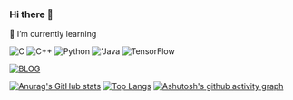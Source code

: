 ### Hi there 👋
🌱 I’m currently learning

<img alt="C" src = "https://img.shields.io/badge/C-A8B9CC.svg?&style=for-the-badge&logo=C&logoColor=white"/> <img alt="C++" src = "https://img.shields.io/badge/C++-00599C.svg?&style=for-the-badge&logo=C%2B%2B&logoColor=white"/> <img alt="Python" src = "https://img.shields.io/badge/Python-3776AB.svg?&style=for-the-badge&logo=Python&logoColor=white"/> <img alt="'Java" src = "https://img.shields.io/badge/Java-007396.svg?&style=for-the-badge&logo=Java&logoColor=white"/> <img alt="TensorFlow" src = "https://img.shields.io/badge/TensorFlow-FF6F00.svg?&style=for-the-badge&logo=TensorFlow&logoColor=white"/>

<a href = "https://blog.naver.com/cocopig1028" target="_blank">
  <img alt="BLOG" src = "https://img.shields.io/badge/BLOG-03C75A.svg?&style=for-the-badge&logo=NAVER&logoColor=white"/>
</a>

<!--
**CocoPig1028/CocoPig1028** is a ✨ _special_ ✨ repository because its `README.md` (this file) appears on your GitHub profile.

Here are some ideas to get you started:

- 🔭 I’m currently working on ...
- 🌱 I’m currently learning ...
- 👯 I’m looking to collaborate on ...
- 🤔 I’m looking for help with ...
- 💬 Ask me about ...
- 📫 How to reach me: ...
- 😄 Pronouns: ...
- ⚡ Fun fact: ...
-->

[![Anurag's GitHub stats](https://github-readme-stats.vercel.app/api?username=CocoPig1028)](https://github.com/CocoPig/github-readme-stats)
[![Top Langs](https://github-readme-stats.vercel.app/api/top-langs/?username=CocoPig1028&layout=compact)](https://github.com/CocoPig1028/github-readme-stats)
[![Ashutosh's github activity graph](https://github-readme-activity-graph.vercel.app/graph?username=CocoPig1028&theme=github)](https://github.com/CocoPig1028/github-readme-activity-graph)

